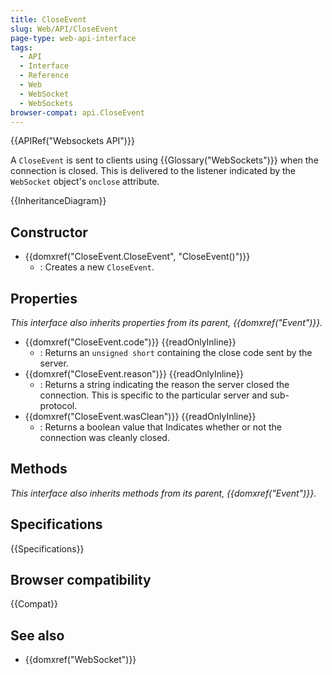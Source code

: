 ```yaml
---
title: CloseEvent
slug: Web/API/CloseEvent
page-type: web-api-interface
tags:
  - API
  - Interface
  - Reference
  - Web
  - WebSocket
  - WebSockets
browser-compat: api.CloseEvent
---
```

{{APIRef("Websockets API")}}

A `CloseEvent` is sent to clients using {{Glossary("WebSockets")}} when the connection is closed. This is delivered to the listener indicated by the `WebSocket` object's `onclose` attribute.

{{InheritanceDiagram}}

## Constructor

- {{domxref("CloseEvent.CloseEvent", "CloseEvent()")}}
  - : Creates a new `CloseEvent`.

## Properties

_This interface also inherits properties from its parent, {{domxref("Event")}}._

- {{domxref("CloseEvent.code")}} {{readOnlyInline}}
  - : Returns an `unsigned short` containing the close code sent by the server.
- {{domxref("CloseEvent.reason")}} {{readOnlyInline}}
  - : Returns a string indicating the reason the server closed the connection. This is specific to the particular server and sub-protocol.
- {{domxref("CloseEvent.wasClean")}} {{readOnlyInline}}
  - : Returns a boolean value that Indicates whether or not the connection was cleanly closed.

## Methods

_This interface also inherits methods from its parent, {{domxref("Event")}}._

## Specifications

{{Specifications}}

## Browser compatibility

{{Compat}}

## See also

- {{domxref("WebSocket")}}

